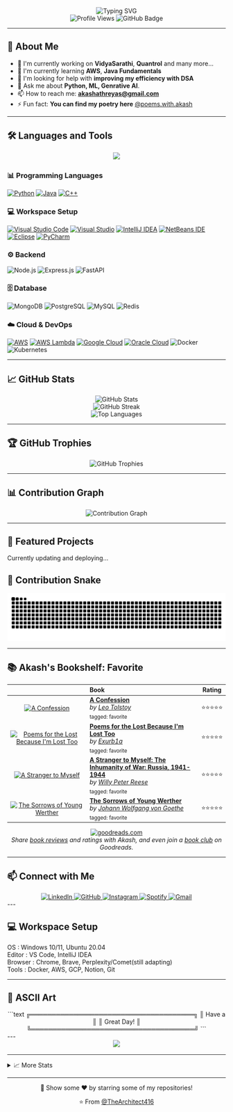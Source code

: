 <div align="center">
  <img src="https://readme-typing-svg.demolab.com?font=Fira+Code&size=32&duration=2800&pause=2000&color=A9FEF7&center=true&vCenter=true&width=940&lines=Hey!+It's+Akash+here!;I'm+a+passionate+learner;I+love+creating+innovative+solutions;Focusing+on+AI/ML+and...+Cloud+Computing!;Welcome+to+my+GitHub+profile!" alt="Typing SVG" />
</div>

<div align="center">
  <img src="https://komarev.com/ghpvc/?username=TheArchitect416&color=0e75b6&style=flat" alt="Profile Views" />
  <img src="https://img.shields.io/github/followers/TheArchitect416?label=Followers&style=social" alt="GitHub Badge" />
</div>

---

## 🚀 About Me

- 🔭 I'm currently working on **VidyaSarathi**, **Quantrol** and many more...
- 🌱 I'm currently learning **AWS**, **Java Fundamentals**
- 🤔 I'm looking for help with **improving my efficiency with DSA**
- 💬 Ask me about **Python, ML, Genrative AI**.
- 📫 How to reach me: **akashathreyas@gmail.com**
- ⚡ Fun fact: **You can find my poetry here** [@poems.with.akash](https://www.instagram.com/poems.with.akash)

---

## 🛠️ Languages and Tools

<div align="center">
  <img src="https://skillicons.dev/icons?i=python,java,cpp,ts,react,nodejs,express,mongodb,postgresql,git,kubernetes,aws&perline=10" />
</div>

### 📊 Programming Languages
[![Python](https://img.shields.io/badge/Python-3776AB?logo=python&logoColor=fff)](#)
[![Java](https://img.shields.io/badge/Java-%23ED8B00.svg?logo=openjdk&logoColor=white)](#)
[![C++](https://img.shields.io/badge/C++-%2300599C.svg?logo=c%2B%2B&logoColor=white)](#)

### 💻 Workspace Setup
[![Visual Studio Code](https://custom-icon-badges.demolab.com/badge/Visual%20Studio%20Code-0078d7.svg?logo=vsc&logoColor=white)](#)
[![Visual Studio](https://custom-icon-badges.demolab.com/badge/Visual%20Studio-5C2D91.svg?&logo=visualstudio&logoColor=white)](#)
[![IntelliJ IDEA](https://img.shields.io/badge/IntelliJIDEA-000000.svg?logo=intellij-idea&logoColor=white)](#)
[![NetBeans IDE](https://img.shields.io/badge/NetBeans%20IDE-1B6AC6.svg?logo=apache-netbeans-ide&logoColor=white)](#)
[![Eclipse](https://img.shields.io/badge/Eclipse-FE7A16.svg?logo=Eclipse&logoColor=white)](#)
[![PyCharm](https://img.shields.io/badge/PyCharm-000?logo=pycharm&logoColor=fff)](#)

### ⚙️ Backend
![Node.js](https://img.shields.io/badge/-Node.js-339933?style=flat-square&logo=node.js&logoColor=white)
![Express.js](https://img.shields.io/badge/-Express.js-000000?style=flat-square&logo=express&logoColor=white)
![FastAPI](https://img.shields.io/badge/-FastAPI-009688?style=flat-square&logo=fastapi&logoColor=white)

### 🗄️ Database
![MongoDB](https://img.shields.io/badge/-MongoDB-47A248?style=flat-square&logo=mongodb&logoColor=white)
![PostgreSQL](https://img.shields.io/badge/-PostgreSQL-336791?style=flat-square&logo=postgresql&logoColor=white)
![MySQL](https://img.shields.io/badge/-MySQL-4479A1?style=flat-square&logo=mysql&logoColor=white)
![Redis](https://img.shields.io/badge/-Redis-DC382D?style=flat-square&logo=redis&logoColor=white)

### ☁️ Cloud & DevOps
[![AWS](https://custom-icon-badges.demolab.com/badge/AWS-%23FF9900.svg?logo=aws&logoColor=white)](#)
[![AWS Lambda](https://custom-icon-badges.demolab.com/badge/AWS%20Lambda-%23FF9900.svg?logo=aws-lambda&logoColor=white)](#)
[![Google Cloud](https://img.shields.io/badge/Google%20Cloud-%234285F4.svg?logo=google-cloud&logoColor=white)](#)
[![Oracle Cloud](https://custom-icon-badges.demolab.com/badge/Oracle%20Cloud-F80000?logo=oracle&logoColor=white)](#)
![Docker](https://img.shields.io/badge/-Docker-2496ED?style=flat-square&logo=docker&logoColor=white)
![Kubernetes](https://img.shields.io/badge/-Kubernetes-326CE5?style=flat-square&logo=kubernetes&logoColor=white)

---

## 📈 GitHub Stats

<div align="center">
  <img src="https://github-readme-stats.vercel.app/api?username=TheArchitect416&show_icons=true&theme=tokyonight&hide_border=true&count_private=true" alt="GitHub Stats" />
</div>

<div align="center">
  <img src="https://github-readme-streak-stats.herokuapp.com/?user=TheArchitect416&theme=tokyonight&hide_border=true" alt="GitHub Streak" />
</div>

<div align="center">
  <img src="https://github-readme-stats.vercel.app/api/top-langs/?username=TheArchitect416&theme=tokyonight&hide_border=true&layout=compact" alt="Top Languages" />
</div>

---

## 🏆 GitHub Trophies

<div align="center">
  <img src="https://github-profile-trophy.vercel.app/?username=TheArchitect416&theme=tokyonight&no-frame=true&row=1&column=7" alt="GitHub Trophies" />
</div>

---

## 📊 Contribution Graph

<div align="center">
  <img src="https://github-readme-activity-graph.vercel.app/graph?username=TheArchitect416&theme=tokyo-night&hide_border=true" alt="Contribution Graph" />
</div>

---

## 🎯 Featured Projects

Currently updating and deploying...

## 🐍 Contribution Snake

<div align="center">
  <img src="https://raw.githubusercontent.com/TheArchitect416/TheArchitect416/output/snake.svg" alt="Snake animation" />
</div>

---

## 📚 Akash's Bookshelf: Favorite

<div align="center">

| | **Book** | **Rating** |
|:---:|:---|:---:|
| [![A Confession](https://i.gr-assets.com/images/S/compressed.photo.goodreads.com/books/1348237118l/26244._SX50_.jpg)](https://www.goodreads.com/review/show/7898413617) | **[A Confession](https://www.goodreads.com/review/show/7898413617)**<br>*by [Leo Tolstoy](https://www.goodreads.com/author/show/128382.Leo_Tolstoy)*<br><sub>tagged: favorite</sub> | ⭐⭐⭐⭐⭐ |
| [![Poems for the Lost Because I'm Lost Too](https://i.gr-assets.com/images/S/compressed.photo.goodreads.com/books/1669939508l/63905047._SY75_.jpg)](https://www.goodreads.com/review/show/7898402118) | **[Poems for the Lost Because I'm Lost Too](https://www.goodreads.com/review/show/7898402118)**<br>*by [Exurb1a](https://www.goodreads.com/author/show/15241440.Exurb1a)*<br><sub>tagged: favorite</sub> | ⭐⭐⭐⭐⭐ |
| [![A Stranger to Myself](https://i.gr-assets.com/images/S/compressed.photo.goodreads.com/books/1312013221l/115133._SX50_.jpg)](https://www.goodreads.com/review/show/7898400811) | **[A Stranger to Myself: The Inhumanity of War: Russia, 1941-1944](https://www.goodreads.com/review/show/7898400811)**<br>*by [Willy Peter Reese](https://www.goodreads.com/author/show/66694.Willy_Peter_Reese)*<br><sub>tagged: favorite</sub> | ⭐⭐⭐⭐⭐ |
| [![The Sorrows of Young Werther](https://i.gr-assets.com/images/S/compressed.photo.goodreads.com/books/1386920896l/16640._SY75_.jpg)](https://www.goodreads.com/review/show/7898397117) | **[The Sorrows of Young Werther](https://www.goodreads.com/review/show/7898397117)**<br>*by [Johann Wolfgang von Goethe](https://www.goodreads.com/author/show/285217.Johann_Wolfgang_von_Goethe)*<br><sub>tagged: favorite</sub> | ⭐⭐⭐⭐⭐ |

</div>

<div align="center">
  <a href="https://www.goodreads.com/">
    <img src="https://s.gr-assets.com/images/widget/widget_logo.gif" alt="goodreads.com" />
  </a>
</div>

<div align="center">
  <em>Share <a href="https://www.goodreads.com/">book reviews</a> and ratings with Akash, and even join a <a href="https://www.goodreads.com/group">book club</a> on Goodreads.</em>
</div>


---

## 📫 Connect with Me
<div align="center">
  <a href="https://www.linkedin.com/in/akash-m-athreyas-1b0556257/">
    <img src="https://img.shields.io/badge/LinkedIn-0077B5?style=for-the-badge&logo=linkedin&logoColor=white" alt="LinkedIn" />
  </a>
  <a href="https://github.com/TheArchitect416">
    <img src="https://img.shields.io/badge/GitHub-181717?style=for-the-badge&logo=github&logoColor=white" alt="GitHub" />
  </a>
  <a href="https://instagram.com/akash.m.athreyas">
    <img src="https://img.shields.io/badge/Instagram-E4405F?style=for-the-badge&logo=instagram&logoColor=white" alt="Instagram" />
  </a>
  <a href="https://open.spotify.com/user/3wbvd1d65wqhgfb67ctdfp7hd?si=4gz3E1xWRDiMQJto3KFrJQ">
    <img src="https://img.shields.io/badge/Spotify-1DB954?style=for-the-badge&logo=spotify&logoColor=white" alt="Spotify" />
  </a>
  <a href="mailto:akashathreyas@gmail.com">
    <img src="https://img.shields.io/badge/Gmail-D14836?style=for-the-badge&logo=gmail&logoColor=white" alt="Gmail" />
  </a>
</div>
---

## 💻 Workspace Setup

OS          : Windows 10/11, Ubuntu 20.04\
Editor      : VS Code, IntelliJ IDEA\
Browser     : Chrome, Brave, Perplexity/Comet(still adapting)\
Tools       : Docker, AWS, GCP, Notion, Git

---

## 🎨 ASCII Art
<div align="center">
```text
    ╔══════════════════════════════════════╗
    ║               Have a                 ║
    ║             Great Day!               ║
    ╚══════════════════════════════════════╝
```
</div>
---

<div align="center">
  <img src="https://capsule-render.vercel.app/api?type=waving&color=gradient&customColorList=6,11,20&height=150&section=footer&text=Thanks%20for%20visiting!&fontSize=40&fontColor=fff&animation=twinkling&fontAlignY=75"/>
</div>

---

<details>
<summary>📈 More Stats</summary>

### 🔥 Streak Stats
<img src="https://github-readme-streak-stats.herokuapp.com/?user=TheArchitect416&theme=dark&hide_border=true" alt="Streak Stats">

### 📊 Detailed Stats
<img src="https://github-profile-summary-cards.vercel.app/api/cards/profile-details?username=TheArchitect416&theme=github_dark" alt="Profile Details">

### 💻 Most Used Languages
<img src="https://github-profile-summary-cards.vercel.app/api/cards/most-commit-language?username=TheArchitect416&theme=github_dark" alt="Most Commit Language">

### ⏰ Commit Time Distribution
<img src="https://github-profile-summary-cards.vercel.app/api/cards/productive-time?username=TheArchitect416&theme=github_dark&utcOffset=8" alt="Productive Time">

</details>

---

<div align="center">
  <p>💫 Show some ❤️ by starring some of my repositories!</p>
  <p>⭐️ From <a href="https://github.com/TheArchitect416">@TheArchitect416</a></p>
</div>
